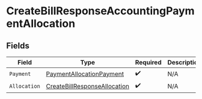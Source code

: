 # CreateBillResponseAccountingPaymentAllocation


## Fields

| Field                                                                                   | Type                                                                                    | Required                                                                                | Description                                                                             |
| --------------------------------------------------------------------------------------- | --------------------------------------------------------------------------------------- | --------------------------------------------------------------------------------------- | --------------------------------------------------------------------------------------- |
| `Payment`                                                                               | [PaymentAllocationPayment](../../Models/Components/PaymentAllocationPayment.md)         | :heavy_check_mark:                                                                      | N/A                                                                                     |
| `Allocation`                                                                            | [CreateBillResponseAllocation](../../Models/Components/CreateBillResponseAllocation.md) | :heavy_check_mark:                                                                      | N/A                                                                                     |